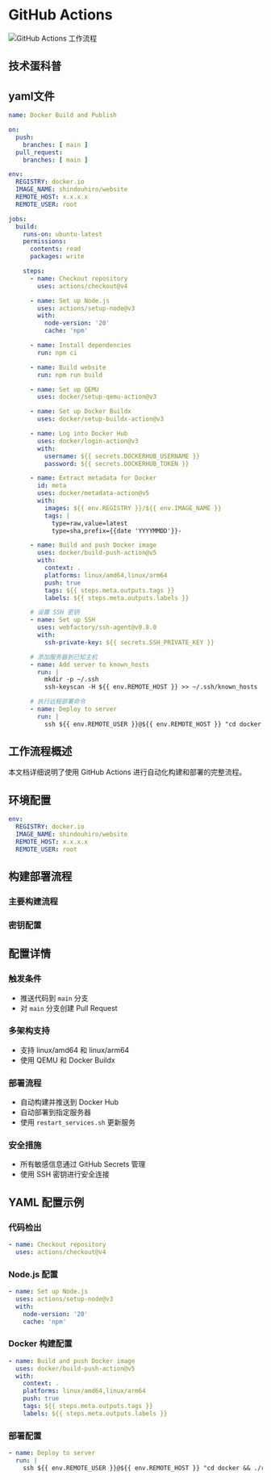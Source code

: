 # GitHub Actions
<div class="flex justify-center mt-4">
<WechatShare v-bind="{title: 'GitHub Actions 自动化部署文档', desc: 'GitHub Actions 自动化部署文档'}" />
</div>

![GitHub Actions 工作流程](https://i0.hdslb.com/bfs/article/0dd01ec13b59a7a24388fc12f4aac9cd16643837.png)

## 技术蛋科普
<BilibiliPlayer
  src="//player.bilibili.com/player.html?bvid=BV1aT421y7Ar&page=1&high_quality=1&danmaku=0&autoplay=0"
  title="github actions 自动化入门"
  description="GitHub Actions工作流自动化的入门核心"
  :high-quality="true"
  :danmaku="false"
/>

## yaml文件
```yaml
name: Docker Build and Publish

on:
  push:
    branches: [ main ]
  pull_request:
    branches: [ main ]

env:
  REGISTRY: docker.io
  IMAGE_NAME: shindouhiro/website
  REMOTE_HOST: x.x.x.x
  REMOTE_USER: root

jobs:
  build:
    runs-on: ubuntu-latest
    permissions:
      contents: read
      packages: write

    steps:
      - name: Checkout repository
        uses: actions/checkout@v4

      - name: Set up Node.js
        uses: actions/setup-node@v3
        with:
          node-version: '20'
          cache: 'npm'

      - name: Install dependencies
        run: npm ci

      - name: Build website
        run: npm run build

      - name: Set up QEMU
        uses: docker/setup-qemu-action@v3

      - name: Set up Docker Buildx
        uses: docker/setup-buildx-action@v3

      - name: Log into Docker Hub
        uses: docker/login-action@v3
        with:
          username: ${{ secrets.DOCKERHUB_USERNAME }}
          password: ${{ secrets.DOCKERHUB_TOKEN }}

      - name: Extract metadata for Docker
        id: meta
        uses: docker/metadata-action@v5
        with:
          images: ${{ env.REGISTRY }}/${{ env.IMAGE_NAME }}
          tags: |
            type=raw,value=latest
            type=sha,prefix={{date 'YYYYMMDD'}}-

      - name: Build and push Docker image
        uses: docker/build-push-action@v5
        with:
          context: .
          platforms: linux/amd64,linux/arm64
          push: true
          tags: ${{ steps.meta.outputs.tags }}
          labels: ${{ steps.meta.outputs.labels }}

      # 设置 SSH 密钥
      - name: Set up SSH
        uses: webfactory/ssh-agent@v0.8.0
        with:
          ssh-private-key: ${{ secrets.SSH_PRIVATE_KEY }}

      # 添加服务器到已知主机
      - name: Add server to known_hosts
        run: |
          mkdir -p ~/.ssh
          ssh-keyscan -H ${{ env.REMOTE_HOST }} >> ~/.ssh/known_hosts

      # 执行远程部署命令
      - name: Deploy to server
        run: |
          ssh ${{ env.REMOTE_USER }}@${{ env.REMOTE_HOST }} "cd docker && ./restart_services.sh"
```


## 工作流程概述

本文档详细说明了使用 GitHub Actions 进行自动化构建和部署的完整流程。

## 环境配置


```yaml
env:
  REGISTRY: docker.io
  IMAGE_NAME: shindouhiro/website
  REMOTE_HOST: x.x.x.x
  REMOTE_USER: root
```

## 构建部署流程

<script setup>
import { onMounted } from 'vue'

onMounted(() => {
  document.title = 'DevOps - GitHub Actions 自动化部署'
})

const mainSteps = [
  {
    name: '代码检出',
    description: '使用 actions/checkout@v4 将代码检出到 Actions 运行环境',
    completed: true,
    time: '30s'
  },
  {
    name: 'Node.js 环境配置',
    description: '配置 Node.js v20 环境并启用 npm 缓存加速构建',
    completed: true,
    time: '45s'
  },
  {
    name: '依赖安装',
    description: '使用 npm ci 命令安装依赖，确保版本一致性',
    completed: true,
    time: '2m'
  },
  {
    name: '项目构建',
    description: '执行 npm run build 命令生成生产环境代码',
    completed: true,
    time: '1m'
  },
  {
    name: 'Docker 多架构配置',
    description: '设置 QEMU 和 Docker Buildx 支持多架构构建',
    completed: true,
    time: '30s'
  },
  {
    name: 'Docker Hub 认证',
    description: '使用配置的密钥登录 Docker Hub 准备推送镜像',
    completed: true,
    time: '15s'
  },
  {
    name: '镜像构建与推送',
    description: '构建多架构 Docker 镜像(arm64/amd64)并推送到 Docker Hub',
    completed: true,
    time: '5m'
  },
  {
    name: '服务器部署',
    description: '通过 SSH 连接部署服务器并执行更新脚本',
    completed: true,
    time: '1m'
  }
]

const secretSteps = [
  {
    name: 'Docker Hub 用户名',
    description: '配置 DOCKERHUB_USERNAME 用于 Docker Hub 认证',
    completed: true,
    time: '必需'
  },
  {
    name: 'Docker Hub 令牌',
    description: '配置 DOCKERHUB_TOKEN 用于 Docker Hub 安全认证',
    completed: true,
    time: '必需'
  },
  {
    name: 'SSH 私钥',
    description: '配置 SSH_PRIVATE_KEY 用于服务器安全连接',
    completed: true,
    time: '必需'
  }
]
</script>

### 主要构建流程

<GitHubActions
  title="构建与部署工作流"
  status="success"
  :steps="mainSteps"
/>

### 密钥配置

<GitHubActions
  title="必要的密钥配置"
  status="running"
  :steps="secretSteps"
/>

## 配置详情

### 触发条件
- 推送代码到 `main` 分支
- 对 `main` 分支创建 Pull Request

### 多架构支持
- 支持 linux/amd64 和 linux/arm64
- 使用 QEMU 和 Docker Buildx

### 部署流程
- 自动构建并推送到 Docker Hub
- 自动部署到指定服务器
- 使用 `restart_services.sh` 更新服务

### 安全措施
- 所有敏感信息通过 GitHub Secrets 管理
- 使用 SSH 密钥进行安全连接

## YAML 配置示例

### 代码检出
```yaml
- name: Checkout repository
  uses: actions/checkout@v4
```

### Node.js 配置
```yaml
- name: Set up Node.js
  uses: actions/setup-node@v3
  with:
    node-version: '20'
    cache: 'npm'
```

### Docker 构建配置
```yaml
- name: Build and push Docker image
  uses: docker/build-push-action@v5
  with:
    context: .
    platforms: linux/amd64,linux/arm64
    push: true
    tags: ${{ steps.meta.outputs.tags }}
    labels: ${{ steps.meta.outputs.labels }}
```

### 部署配置
```yaml
- name: Deploy to server
  run: |
    ssh ${{ env.REMOTE_USER }}@${{ env.REMOTE_HOST }} "cd docker && ./restart_services.sh"
``` 